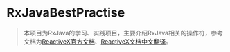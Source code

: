 # RxJavaBestPractise
> 本项目为RxJava的学习、实践项目，主要介绍RxJava相关的操作符，参考文档为[ReactiveX官方文档](http://reactivex.io/intro.html)、[ReactiveX文档中文翻译](https://mcxiaoke.gitbooks.io/rxdocs/content/Intro.html)。
